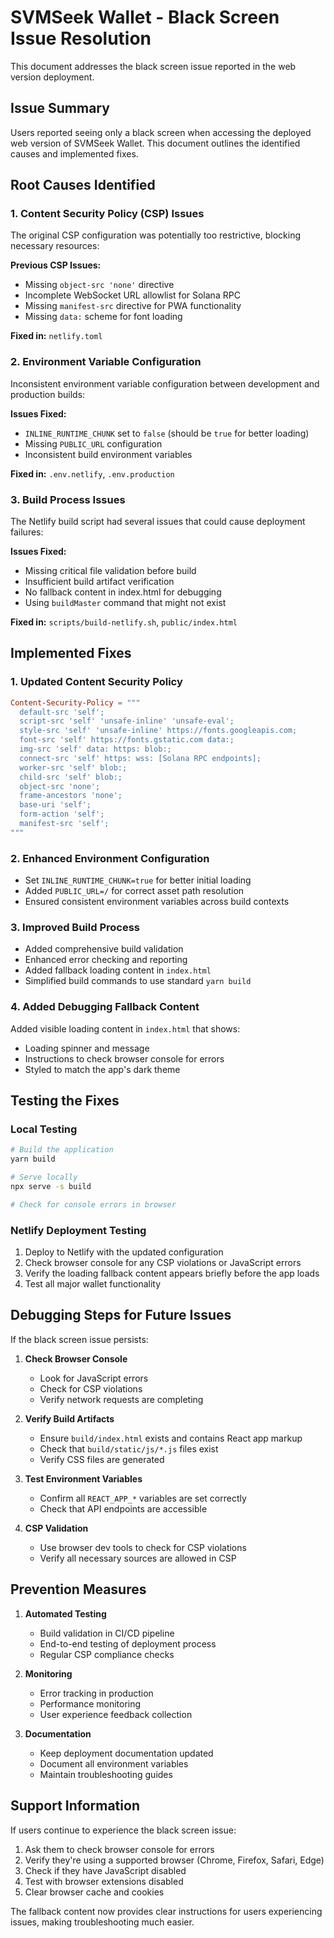 # SVMSeek Wallet - Black Screen Issue Resolution

This document addresses the black screen issue reported in the web version deployment.

## Issue Summary

Users reported seeing only a black screen when accessing the deployed web version of SVMSeek Wallet. This document outlines the identified causes and implemented fixes.

## Root Causes Identified

### 1. Content Security Policy (CSP) Issues
The original CSP configuration was potentially too restrictive, blocking necessary resources:

**Previous CSP Issues:**
- Missing `object-src 'none'` directive
- Incomplete WebSocket URL allowlist for Solana RPC
- Missing `manifest-src` directive for PWA functionality
- Missing `data:` scheme for font loading

**Fixed in:** `netlify.toml`

### 2. Environment Variable Configuration
Inconsistent environment variable configuration between development and production builds:

**Issues Fixed:**
- `INLINE_RUNTIME_CHUNK` set to `false` (should be `true` for better loading)
- Missing `PUBLIC_URL` configuration
- Inconsistent build environment variables

**Fixed in:** `.env.netlify`, `.env.production`

### 3. Build Process Issues
The Netlify build script had several issues that could cause deployment failures:

**Issues Fixed:**
- Missing critical file validation before build
- Insufficient build artifact verification
- No fallback content in index.html for debugging
- Using `buildMaster` command that might not exist

**Fixed in:** `scripts/build-netlify.sh`, `public/index.html`

## Implemented Fixes

### 1. Updated Content Security Policy
```toml
Content-Security-Policy = """
  default-src 'self';
  script-src 'self' 'unsafe-inline' 'unsafe-eval';
  style-src 'self' 'unsafe-inline' https://fonts.googleapis.com;
  font-src 'self' https://fonts.gstatic.com data:;
  img-src 'self' data: https: blob:;
  connect-src 'self' https: wss: [Solana RPC endpoints];
  worker-src 'self' blob:;
  child-src 'self' blob:;
  object-src 'none';
  frame-ancestors 'none';
  base-uri 'self';
  form-action 'self';
  manifest-src 'self';
"""
```

### 2. Enhanced Environment Configuration
- Set `INLINE_RUNTIME_CHUNK=true` for better initial loading
- Added `PUBLIC_URL=/` for correct asset path resolution
- Ensured consistent environment variables across build contexts

### 3. Improved Build Process
- Added comprehensive build validation
- Enhanced error checking and reporting
- Added fallback loading content in `index.html`
- Simplified build commands to use standard `yarn build`

### 4. Added Debugging Fallback Content
Added visible loading content in `index.html` that shows:
- Loading spinner and message
- Instructions to check browser console for errors
- Styled to match the app's dark theme

## Testing the Fixes

### Local Testing
```bash
# Build the application
yarn build

# Serve locally
npx serve -s build

# Check for console errors in browser
```

### Netlify Deployment Testing
1. Deploy to Netlify with the updated configuration
2. Check browser console for any CSP violations or JavaScript errors
3. Verify the loading fallback content appears briefly before the app loads
4. Test all major wallet functionality

## Debugging Steps for Future Issues

If the black screen issue persists:

1. **Check Browser Console**
   - Look for JavaScript errors
   - Check for CSP violations
   - Verify network requests are completing

2. **Verify Build Artifacts**
   - Ensure `build/index.html` exists and contains React app markup
   - Check that `build/static/js/*.js` files exist
   - Verify CSS files are generated

3. **Test Environment Variables**
   - Confirm all `REACT_APP_*` variables are set correctly
   - Check that API endpoints are accessible

4. **CSP Validation**
   - Use browser dev tools to check for CSP violations
   - Verify all necessary sources are allowed in CSP

## Prevention Measures

1. **Automated Testing**
   - Build validation in CI/CD pipeline
   - End-to-end testing of deployment process
   - Regular CSP compliance checks

2. **Monitoring**
   - Error tracking in production
   - Performance monitoring
   - User experience feedback collection

3. **Documentation**
   - Keep deployment documentation updated
   - Document all environment variables
   - Maintain troubleshooting guides

## Support Information

If users continue to experience the black screen issue:

1. Ask them to check browser console for errors
2. Verify they're using a supported browser (Chrome, Firefox, Safari, Edge)
3. Check if they have JavaScript disabled
4. Test with browser extensions disabled
5. Clear browser cache and cookies

The fallback content now provides clear instructions for users experiencing issues, making troubleshooting much easier.